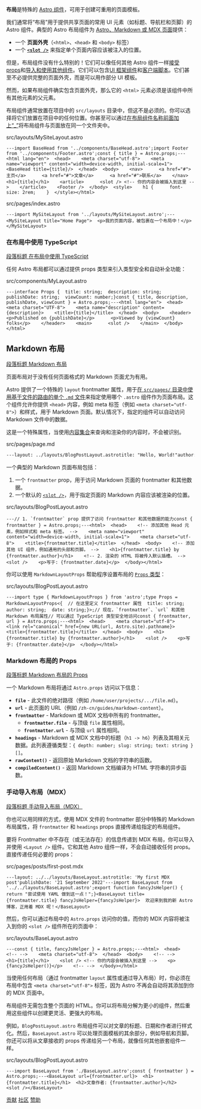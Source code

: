 **布局**是特殊的 [Astro 组件](https://docs.astro.build/zh-cn/basics/astro-components/)，可用于创建可重用的页面模板。

我们通常将“布局”用于提供共享页面的常用 UI 元素（如标题、导航栏和页脚）的 Astro 组件。典型的 Astro 布局组件为 [Astro、Markdown 或 MDX 页面](https://docs.astro.build/zh-cn/basics/astro-pages/)提供：

+   一个 **页面外壳**（`<html>`、`<head>` 和 `<body>` 标签）
+   一个 [**`<slot />`**](https://docs.astro.build/zh-cn/basics/astro-components/#%E6%8F%92%E6%A7%BD) 来指定单个页面内容应该被注入的位置。

但是，布局组件没有什么特别的！它们可以像任何其他 Astro 组件一样[接受 props](https://docs.astro.build/zh-cn/basics/astro-components/#%E7%BB%84%E4%BB%B6%E5%8F%82%E6%95%B0)和[导入和使用其他组件](https://docs.astro.build/zh-cn/basics/astro-components/#%E7%BB%84%E4%BB%B6%E6%A6%82%E8%BF%B0)。它们可以包含[UI 框架组件](https://docs.astro.build/zh-cn/guides/framework-components/)和[客户端脚本](https://docs.astro.build/zh-cn/guides/client-side-scripts/)。它们甚至不必提供完整的页面外壳，而是可以用作部分 UI 模板。

然而，如果布局组件确实包含页面外壳，那么它的 `<html>` 元素必须是该组件中所有其他元素的父元素。

布局组件通常放置在项目中的 `src/layouts` 目录中，但这不是必须的。你可以选择将它们放置在项目中的任何位置。你甚至可以通过[在布局组件名称前面加上“\_”](https://docs.astro.build/zh-cn/guides/routing/#%E6%8E%92%E9%99%A4%E9%A1%B5%E9%9D%A2)将布局组件与页面放在同一个文件夹中。

src/layouts/MySiteLayout.astro

```astro
---import BaseHead from '../components/BaseHead.astro';import Footer from '../components/Footer.astro';const { title } = Astro.props;---<html lang="en">  <head>    <meta charset="utf-8">    <meta name="viewport" content="width=device-width, initial-scale=1">    <BaseHead title={title}/>  </head>  <body>    <nav>      <a href="#">主页</a>      <a href="#">文章</a>      <a href="#">联系</a>    </nav>    <h1>{title}</h1>    <article>      <slot /> <!-- 你的内容会被插入到这里 -->    </article>    <Footer />  </body>  <style>    h1 {      font-size: 2rem;    }  </style></html>
```

src/pages/index.astro

```astro
---import MySiteLayout from '../layouts/MySiteLayout.astro';---<MySiteLayout title="Home Page">  <p>我的页面内容，被包裹在一个布局中！</p></MySiteLayout>
```

### 在布局中使用 TypeScript

[段落标题 在布局中使用 TypeScript](#在布局中使用-typescript)

任何 Astro 布局都可以通过提供 props 类型来引入类型安全和自动补全功能：

src/components/MyLayout.astro

```astro
---interface Props {  title: string;  description: string;  publishDate: string;  viewCount: number;}const { title, description, publishDate, viewCount } = Astro.props;---<html lang="en">  <head>    <meta charset="UTF-8">    <meta name="description" content={description}>    <title>{title}</title>  </head>  <body>    <header>      <p>Published on {publishDate}</p>      <p>Viewed by {viewCount} folks</p>    </header>    <main>      <slot />    </main>  </body></html>
```

## Markdown 布局

[段落标题 Markdown 布局](#markdown-布局)

页面布局对于没有任何页面格式的 Markdown 页面尤为有用。

Astro 提供了一个特殊的 `layout` frontmatter 属性，用于[在 `src/pages/` 目录中使用基于文件的路由的单个 `.md` 文件](https://docs.astro.build/zh-cn/guides/markdown-content/#%E5%8D%95%E7%8B%AC%E7%9A%84-markdown-%E9%A1%B5%E9%9D%A2)来指定使用哪个 `.astro` 组件作为页面布局。这个组件允许你提供 `<head>` 内容，例如 meta 标签（例如 `<meta charset="utf-8">`）和样式，用于 Markdown 页面。默认情况下，指定的组件可以自动访问 Markdown 文件中的数据。

这是一个特殊属性，当使用[内容集合](https://docs.astro.build/zh-cn/guides/content-collections/)来查询和渲染你的内容时，不会被识别。

src/pages/page.md

```markdown
---layout: ../layouts/BlogPostLayout.astrotitle: "Hello, World!"author: "Matthew Phillips"date: "09 Aug 2022"---所有的 frontmatter 属性都可以作为 Astro 布局组件的 props。`layout` 属性是 Astro 提供的唯一一个特殊属性。你可以在 `src/pages/` 目录下的 Markdown 文件中使用它。
```

一个典型的 Markdown 页面布局包括：

1.  一个 `frontmatter` prop，用于访问 Markdown 页面的 frontmatter 和其他数据。
2.  一个默认的 [`<slot />`](https://docs.astro.build/zh-cn/basics/astro-components/#%E6%8F%92%E6%A7%BD)，用于指定页面的 Markdown 内容应该被渲染的位置。

src/layouts/BlogPostLayout.astro

```astro
---// 1. `frontmatter` prop 提供了访问 frontmatter 和其他数据的能力const { frontmatter } = Astro.props;---<html>  <head>    <!-- 添加其他 Head 元素，例如样式和 meta 标签。 -->    <meta name="viewport" content="width=device-width, initial-scale=1">    <meta charset="utf-8">    <title>{frontmatter.title}</title>  </head>  <body>    <!-- 添加其他 UI 组件，例如通用的头部和页脚。 -->    <h1>{frontmatter.title} by {frontmatter.author}</h1>    <!-- 2. 渲染的 HTML 将被传入默认插槽。 -->    <slot />    <p>写于: {frontmatter.date}</p>  </body></html>
```

你可以使用 `MarkdownLayoutProps` 帮助程序设置布局的 [`Props` 类型](https://docs.astro.build/zh-cn/guides/typescript/#%E7%BB%84%E4%BB%B6%E5%8F%82%E6%95%B0)：

src/layouts/BlogPostLayout.astro

```astro
---import type { MarkdownLayoutProps } from 'astro';type Props = MarkdownLayoutProps<{  // 在这里定义 frontmatter 属性  title: string;  author: string;  date: string;}>;// 现在，`frontmatter`、`url` 和其他 Markdown 布局属性// 可以通过 TypeScript 类型安全地访问const { frontmatter, url } = Astro.props;---<html>  <head>    <meta charset="utf-8">    <link rel="canonical" href={new URL(url, Astro.site).pathname}>    <title>{frontmatter.title}</title>  </head>  <body>    <h1>{frontmatter.title} by {frontmatter.author}</h1>    <slot />    <p>写于: {frontmatter.date}</p>  </body></html>
```

### Markdown 布局的 Props

[段落标题 Markdown 布局的 Props](#markdown-布局的-props)

一个 Markdown 布局将通过 `Astro.props` 访问以下信息：

+   **`file`** - 此文件的绝对路径（例如 `/home/user/projects/.../file.md`）。
+   **`url`** - 此页面的 URL（例如 `/zh-cn/guides/markdown-content`）。
+   **`frontmatter`** - Markdown 或 MDX 文档中所有的 frontmatter。
    +   **`frontmatter.file`** - 与顶级 `file` 属性相同。
    +   **`frontmatter.url`** - 与顶级 `url` 属性相同。
+   **`headings`** - Markdown 或 MDX 文档中的标题（`h1 -> h6`）列表及其相关元数据。此列表遵循类型：`{ depth: number; slug: string; text: string }[]`。
+   **`rawContent()`** - 返回原始 Markdown 文档的字符串的函数。
+   **`compiledContent()`** - 返回 Markdown 文档编译为 HTML 字符串的异步函数。

### 手动导入布局（MDX）

[段落标题 手动导入布局（MDX）](#手动导入布局mdx)

你也可以用同样的方式，使用 MDX 文件的 frontmatter 部分中特殊的 Markdown 布局属性，将 `frontmatter` 和 `headings` props 直接传递给指定的布局组件。

要将 Frontmatter 中不存在（或无法存在）的信息传递到 MDX 布局，你可以导入并使用 `<Layout />` 组件。它和其他 Astro 组件一样，不会自动接收任何 props。直接传递任何必要的 props：

src/pages/posts/first-post.mdx

```mdx
---layout: ../../layouts/BaseLayout.astrotitle: 'My first MDX post'publishDate: '21 September 2022'---import BaseLayout from '../../layouts/BaseLayout.astro';export function fancyJsHelper() {  return "尝试使用 YAML 做到这一点！";}<BaseLayout title={frontmatter.title} fancyJsHelper={fancyJsHelper}>  欢迎来到我的新 Astro 博客，正用着 MDX 呢！</BaseLayout>
```

然后，你可以通过布局中的 `Astro.props` 访问你的值，而你的 MDX 内容将被注入到你的 `<slot />` 组件所在的页面中：

src/layouts/BaseLayout.astro

```astro
---const { title, fancyJsHelper } = Astro.props;---<html>  <head>    <!-- -->    <meta charset="utf-8">  </head>  <body>    <!-- -->    <h1>{title}</h1>    <slot /> <!-- 你的内容会被插入到这里 -->    <p>{fancyJsHelper()}</p>    <!-- -->  </body></html>
```

当使用任何布局（通过 frontmatter `layout` 属性或通过导入布局）时，你必须在布局中包含 `<meta charset="utf-8">` 标签，因为 Astro 不再会自动将其添加到你的 MDX 页面中。

布局组件无需包含整个页面的 HTML。你可以将布局分解为更小的组件，然后重用这些组件以创建更灵活、更强大的布局。

例如，`BlogPostLayout.astro` 布局组件可以对文章的标题、日期和作者进行样式化。然后，`BaseLayout.astro` 可以处理页面模板的其余部分，例如导航和页脚。你还可以将从文章接收的 props 传递给另一个布局，就像任何其他嵌套组件一样。

src/layouts/BlogPostLayout.astro

```astro
---import BaseLayout from './BaseLayout.astro';const { frontmatter } = Astro.props;---<BaseLayout url={frontmatter.url}>  <h1>{frontmatter.title}</h1>  <h2>文章作者: {frontmatter.author}</h2>  <slot /></BaseLayout>
```

[贡献](https://docs.astro.build/zh-cn/contribute/) [社区](https://astro.build/chat) [赞助](https://opencollective.com/astrodotbuild)